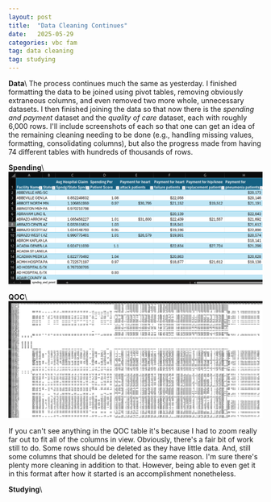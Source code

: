 ```yaml
---
layout: post
title:  "Data Cleaning Continues"
date:   2025-05-29
categories: vbc fam
tag: data cleaning
tag: studying
---
```

**Data**\\
The process continues much the same as yesterday. I finished formatting the data to be joined using pivot tables, removing obviously extraneous columns, and even removed two more whole, unnecessary datasets. I then finished joining the data so that now there is the *spending and payment* dataset and the *quality of care* dataset, each with roughly 6,000 rows. I'll include screenshots of each so that one can get an idea of the remaining cleaning needing to be done (e.g., handling missing values, formatting, consolidating columns), but also the progress made from having 74 different tables with hundreds of thousands of rows.

**Spending**\\
<img src="/assets/images/spndng_and_pmnt.png" alt="Picture of Spending and Payment Dataset in Excel" width="800">

**QOC**\\
<img src="/assets/images/qoc_zoomed_out.png" alt="Pic of quality of care dataset zoomed out in excel" width="800">

If you can't see anything in the QOC table it's because I had to zoom really far out to fit all of the columns in view. Obviously, there's a fair bit of work still to do. Some rows should be deleted as they have little data. And, still some columns that should be deleted for the same reason. I'm sure there's plenty more cleaning in addition to that. However, being able to even get it in this format after how it started is an accomplishment nonetheless.

**Studying**\\
